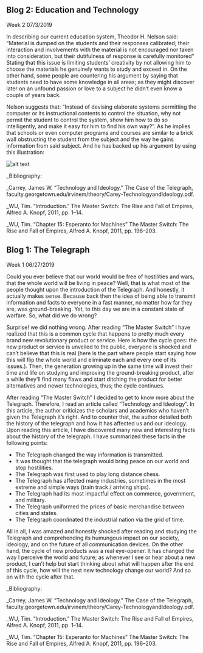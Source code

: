 ## Blog 2: Education and Technology
Week 2
07/3/2019



 
   In describing our current education system, Theodor H. Nelson said: “Material is dumped on the students and their responses calibrated; their interaction and involvements with the material is not encouraged nor taken into consideration, but their dutifulness of response is carefully monitored” Stating that this issue is limiting students’ creativity by not allowing him to choose the materials he genuinely wants to study and exceed in. On the other hand, some people are countering his argument by saying that students need to have some knowledge in all areas; as they might discover later on an unfound passion or love to a subject he didn’t even know a couple of years back.


   Nelson suggests that: “Instead of devising elaborate systems permitting the computer or its instructional contents to control the situation, why not permit the student to control the system, show him how to do so intelligently, and make it easy for him to find his own way?”. As he implies that schools or even computer programs and courses are similar to a brick wall obstructing the student from the subject and the way he gains information from said subject. And he has backed up his argument by using this illustration:
   
   
![alt text]([Imgur](https://i.imgur.com/swHoQsT.png) "Logo Title Text 1")







_Bibliography:



_Carrey, James W. “Technology and Ideology.” The Case of the Telegraph, faculty.georgetown.edu/irvinem/theory/Carey-TechnologyandIdeology.pdf.



_WU, Tim. “Introduction.” The Master Switch: The Rise and Fall of Empires, Alfred A. Knopf, 2011, pp. 1–14.



_WU, Tim. “Chapter 15: Esperanto for Machines” The Master Switch: The Rise and Fall of Empires, Alfred A. Knopf, 2011, pp. 196–203.

 
 




















## Blog 1: The Telegraph
Week 1
06/27/2019



  Could you ever believe that our world would be free of hostilities and wars, that the whole world will be living in peace? Well, that is what most of the people thought upon the introduction of the Telegraph. And honestly, it actually makes sense. Because back then the idea of being able to transmit information and facts to everyone in a fast manner, no matter how far they are, was ground-breaking. Yet, to this day we are in a constant state of warfare. So, what did we do wrong?

   Surprise! we did nothing wrong. After reading “The Master Switch” I have realized that this is a common cycle that happens to pretty much every brand new revolutionary product or service. Here is how the cycle goes:  the new product or service is unveiled to the public, everyone is shocked and can’t believe that this is real (here is the part where people start saying how this will flip the whole world and eliminate each and every one of its issues.). Then, the generation growing up in the same time will invest their time and life on studying and improving the ground-breaking product, after a while they’ll find many flaws and start ditching the product for better alternatives and newer technologies, thus; the cycle continues.

  After reading “The Master Switch” I decided to get to know more about the Telegraph. Therefore, I read an article called “Technology and Ideology”. In this article, the author criticizes the scholars and academics who haven’t given the Telegraph it’s right. And to counter that, the author detailed both the history of the telegraph and how it has affected us and our ideology. Upon reading this article, I have discovered many new and interesting facts about the history of the telegraph. I have summarized these facts in the following points:

-	The Telegraph changed the way information is transmitted.
-	It was thought that the telegraph would bring peace on our world and stop hostilities.
-	The Telegraph was first used to play long distance chess.
-	The Telegraph has affected many industries, sometimes in the most extreme and simple ways (train track / arriving ships).
-	The Telegraph had its most impactful effect on commerce, government, and military.
-	The Telegraph uniformed the prices of basic merchandise between cities and states.
-	The Telegraph coordinated the industrial nation via the grid of time.

   All in all, I was amazed and honestly shocked after reading and studying the Telegraph 
and comprehending its humungous impact on our society, ideology, and on the future of all communication devices. On the other hand, the cycle of new products was a real eye-opener. It has changed the way I perceive the world and future; as whenever I see or hear about a new product, I can’t help but start thinking about what will happen after the end of this cycle, how will the next new technology change our world? And so on with the cycle after that.






_Bibliography:



_Carrey, James W. “Technology and Ideology.” The Case of the Telegraph, faculty.georgetown.edu/irvinem/theory/Carey-TechnologyandIdeology.pdf.



_WU, Tim. “Introduction.” The Master Switch: The Rise and Fall of Empires, Alfred A. Knopf, 2011, pp. 1–14.



_WU, Tim. “Chapter 15: Esperanto for Machines” The Master Switch: The Rise and Fall of Empires, Alfred A. Knopf, 2011, pp. 196–203.

 
 




